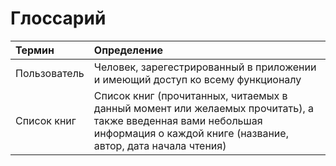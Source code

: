 # Глоссарий 

|Термин|Определение|
|:---|:---|
|Пользователь|Человек, зарегестрированный в приложении и имеющий доступ ко всему функционалу|
|Список книг|Список книг (прочитанных, читаемых в данный момент или желаемых прочитать), а также введенная вами небольшая информация о каждой книге (название, автор, дата начала чтения)|
